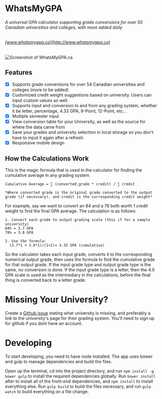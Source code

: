 # WhatsMyGPA

###### A universal GPA calculator supporting grade conversions for over 50 Canadian universities and colleges, with more added daily
###### [www.whatsmygpa.ca](http://www.whatsmygpa.ca)

![Screenshot of WhatsMyGPA.ca](https://raw.githubusercontent.com/sergei1152/WhatsMyGPA/master/screenshot.png)

## Features
- [x] Supports grade conversions for over 54 Canadian universities and colleges (more to be added)
- [x] Customized credit weight suggestions based on university. Users can input custom values as well.
- [x] Supports input and conversion to and from any grading system, whether it be letter, percentage, 4.33 GPA, 9-Point, 12-Point, etc...
- [x] Multiple semester input
- [x] View conversion table for your University, as well as the source for where the data came from
- [x] Save your grades and university selection in local storage so you don't have to input it again after a refresh
- [x] Responsive mobile design

## How the Calculations Work
This is the magic formula that is used in the calculator for finding the cumulative average in any grading system.
```
Cumulative Average = ∑ (converted_grade * credit) / ∑ credit

*Where converted grade is the original grade converted to the output grade (if necessary), and credit is the corresponding credit weight*
```

For example, say we want to convert an 84 and a 78 both worth 1 credit weight to find the final GPA average. The calculation is as follows: 
```
1. Convert each grade to output grading scale (this if for a sample university)
84% = 3.7 GPA
78% = 3.0 GPA

2. Use the formula:
  (3.7*1 + 3.0*1)/(1+1)= 3.35 GPA (cumulative)
```

So the calculator takes each input grade, converts it to the corresponding numerical output grade, then uses the formula to find the cumulative grade for that output grade. If the input grade type and output grade type is the same, no conversion is done. If the input grade type is a letter, then the 4.0 GPA scale is used as the intermediary in the calculations, before the final thing is converted back to a letter grade.

# Missing Your University?
Create a [Github issue](https://github.com/sergei1152/WhatsMyGPA/issues) stating what university is missing, and preferably a link to the university's page for their grading system. You'll need to sign up for github if you dont have an account.

# Developing
To start developing, you need to have node installed. The app uses bower and gulp to manage dependencies and build the files.

Open up the terminal, cd into the project directory, and run `npm install -g bower gulp` to install the required dependencies globally. Run `bower install` after to install all of the front-end dependencies, and `npm install` to install everything else. Run `gulp build` to build the files necessary, and run `gulp watch` to build everything on a file change.

